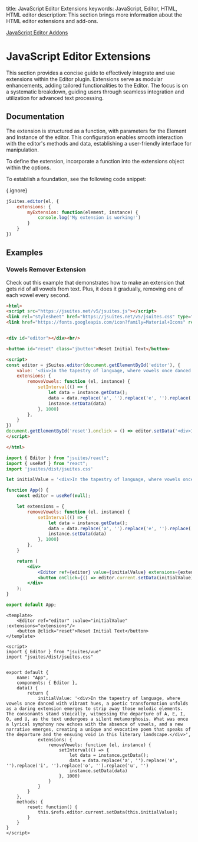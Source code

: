 title: JavaScript Editor Extensions
keywords: JavaScript, Editor, HTML, HTML editor
description: This section brings more information about the HTML editor extensions and add-ons.


[JavaScript Editor Addons](/docs/javascript-html-editor)

JavaScript Editor Extensions
==========================
This section provides a concise guide to effectively integrate and use extensions within the Editor plugin. Extensions serve as modular enhancements, adding tailored functionalities to the Editor. The focus is on a systematic breakdown, guiding users through seamless integration and utilization for advanced text processing.

## Documentation

The extension is structured as a function, with parameters for the Element and Instance of the editor. This configuration enables smooth interaction with the editor's methods and data, establishing a user-friendly interface for manipulation.

To define the extension, incorporate a function into the extensions object within the options.

To establish a foundation, see the following code snippet:

{.ignore}
```javascript
jSuites.editor(el, {
    extensions: {
        myExtension: function(element, instance) {
            console.log('My extension is working!')
        }
    }
})
```

## Examples

### Vowels Remover Extension

Check out this example that demonstrates how to make an extension that gets rid of all vowels from text. Plus, it does it gradually, removing one of each vowel every second.

```html
<html>
<script src="https://jsuites.net/v5/jsuites.js"></script>
<link rel="stylesheet" href="https://jsuites.net/v5/jsuites.css" type="text/css" />
<link href="https://fonts.googleapis.com/icon?family=Material+Icons" rel="stylesheet" />


<div id="editor"></div><br/>

<button id="reset" class="jbutton">Reset Initial Text</button>

<script>
const editor = jSuites.editor(document.getElementById('editor'), {
    value: '<div>In the tapestry of language, where vowels once danced with vibrant hues, a poetic transformation unfolds as a daring extension emerges to strip away those melodic elements. The consonants stand stoically, witnessing the departure of A, E, I, O, and U, as the text undergoes a silent metamorphosis. What was once a lyrical symphony now echoes with the absence of vowels, and a new narrative emerges, creating a unique and evocative poem that speaks of the departure and the ensuing void in this literary landscape.</div>',
    extensions: {
        removeVowels: function (el, instance) {
            setInterval(() => {
                let data = instance.getData();
                data = data.replace('a', '').replace('e', '').replace('i', '').replace('o', '').replace('u', '')
                instance.setData(data)
            }, 1000)
        },
    }
})
document.getElementById('reset').onclick = () => editor.setData('<div>In the tapestry of language, where vowels once danced with vibrant hues, a poetic transformation unfolds as a daring extension emerges to strip away those melodic elements. The consonants stand stoically, witnessing the departure of A, E, I, O, and U, as the text undergoes a silent metamorphosis. What was once a lyrical symphony now echoes with the absence of vowels, and a new narrative emerges, creating a unique and evocative poem that speaks of the departure and the ensuing void in this literary landscape.</div>')
</script>

</html>
```
```jsx
import { Editor } from "jsuites/react";
import { useRef } from "react";
import 'jsuites/dist/jsuites.css'

let initialValue = '<div>In the tapestry of language, where vowels once danced with vibrant hues, a poetic transformation unfolds as a daring extension emerges to strip away those melodic elements. The consonants stand stoically, witnessing the departure of A, E, I, O, and U, as the text undergoes a silent metamorphosis. What was once a lyrical symphony now echoes with the absence of vowels, and a new narrative emerges, creating a unique and evocative poem that speaks of the departure and the ensuing void in this literary landscape.</div>'

function App() {
    const editor = useRef(null);

    let extensions = {
        removeVowels: function (el, instance) {
            setInterval(() => {
                let data = instance.getData();
                data = data.replace('a', '').replace('e', '').replace('i', '').replace('o', '').replace('u', '')
                instance.setData(data)
            }, 1000)
        },
    }

    return (
        <div>
            <Editor ref={editor} value={initialValue} extensions={extensions} />
            <button onClick={() => editor.current.setData(initialValue)}>Reset Initial Text</button>
        </div>
    );
}

export default App;
```
```vue
<template>
    <Editor ref="editor" :value="initialValue" :extensions="extensions"/>
    <button @click="reset">Reset Initial Text</button>
</template>

<script>
import { Editor } from "jsuites/vue"
import "jsuites/dist/jsuites.css"


export default {
    name: "App",
    components: { Editor },
    data() {
        return {
            initialValue: '<div>In the tapestry of language, where vowels once danced with vibrant hues, a poetic transformation unfolds as a daring extension emerges to strip away those melodic elements. The consonants stand stoically, witnessing the departure of A, E, I, O, and U, as the text undergoes a silent metamorphosis. What was once a lyrical symphony now echoes with the absence of vowels, and a new narrative emerges, creating a unique and evocative poem that speaks of the departure and the ensuing void in this literary landscape.</div>',
            extensions: {
                removeVowels: function (el, instance) {
                    setInterval(() => {
                        let data = instance.getData();
                        data = data.replace('a', '').replace('e', '').replace('i', '').replace('o', '').replace('u', '')
                        instance.setData(data)
                    }, 1000)
                }
            }
        }
    },
    methods: {
        reset: function() {
            this.$refs.editor.current.setData(this.initialValue);
        }
    }
}
</script>
```
